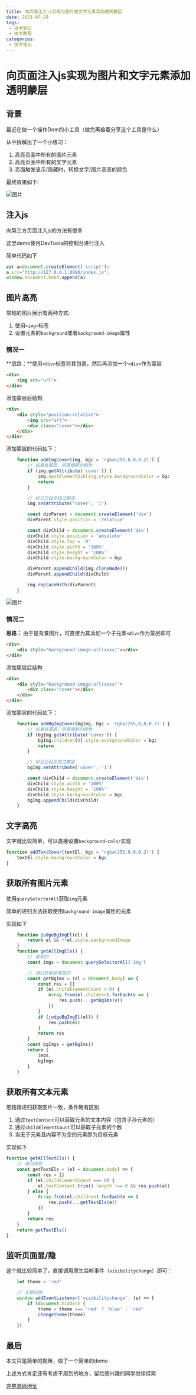 ```yaml
---
title: 向页面注入js实现为图片和文字元素添加透明蒙层
date: 2021-07-29
tags:
 - 技术笔记
 - 技术教程
categories:
 - 技术笔记
---
```

# 向页面注入js实现为图片和文字元素添加透明蒙层

## 背景
最近在做一个操作Dom的小工具（做完再接着分享这个工具是什么）

从中拆解出了一个小练习：
1. 高亮页面中所有的图片元素
2. 高亮页面中所有的文字元素
3. 页面触发显示/隐藏时，转换文字/图片高亮的颜色

最终效果如下:

![图片](./js-cover/MTYyNzQ4NDc4NzUzMA==627484787530.png?s1=https%3A//img.cdn.sugarat.top/mdImg/MTYyNzQ4NDc4NzUzMA%3D%3D627484787530)

## 注入js
向第三方页面注入js的方法有很多

这里demo使用DevTools的控制台进行注入

简单代码如下
```js
var a=document.createElement('script');
a.src="http://127.0.0.1:8080/index.js";
window.document.head.append(a)
```

## 图片高亮
常规的图片展示有两种方式:
1. 使用`<img>`标签
2. 设置元素的`background`或者`background-image`属性

### 情况一
**思路：**使用`<div>`标签将其包裹，然后再添加一个`<div>`作为蒙层

```html
<div>
    <img src="url">
</div>
```

添加蒙层后结构

```html
<div>
    <div style="position:relative">
        <img src="url">
        <div class="cover"></div>
    </div>
</div>
```

添加蒙层的代码如下：
```js
    function addImgCover(img, bgc = 'rgba(255,0,0,0.2)') {
        // 如果有蒙层，则直接新的颜色
        if (img.getAttribute('cover')) {
            img.nextElementSibling.style.backgroundColor = bgc
            return
        }

        // 标记已经添加过蒙层
        img.setAttribute('cover', '1')

        const divParent = document.createElement('div')
        divParent.style.position = 'relative'

        const divChild = document.createElement('div')
        divChild.style.position = 'absolute'
        divChild.style.top = '0'
        divChild.style.width = '100%'
        divChild.style.height = '100%'
        divChild.style.backgroundColor = bgc

        divParent.appendChild(img.cloneNode())
        divParent.appendChild(divChild)

        img.replaceWith(divParent)
    }
```

![图片](./js-cover/MTYyNzU2OTg1NDM3NA==627569854374.png?s1=https%3A//img.cdn.sugarat.top/mdImg/MTYyNzU2OTg1NDM3NA%3D%3D627569854374)

### 情况二
**思路：** 由于是背景图片，可直接为其添加一个子元素`<div>`作为蒙层即可

```html
<div>
    <div style="background-image:url(xxxx)"></div>
</div>
```

添加蒙层后结构

```html
<div>
    <div style="background-image:url(xxxx)">
        <div class="cover"></div>
    </div>
</div>
```

添加蒙层的代码如下：

```js
    function addBgImgCover(bgImg, bgc = 'rgba(255,0,0,0.2)') {
        // 如果有蒙层，则直接新的颜色
        if (bgImg.getAttribute('cover')) {
            bgImg.children[0].style.backgroundColor = bgc
            return
        }

        // 标记已经添加过蒙层
        bgImg.setAttribute('cover', '1')

        const divChild = document.createElement('div')
        divChild.style.width = '100%'
        divChild.style.height = '100%'
        divChild.style.backgroundColor = bgc
        bgImg.appendChild(divChild)
    }
```

## 文字高亮
文字就比较简单，可以直接设置`background-color`实现

```js
function addTextCover(textEl, bgc = 'rgba(255,0,0,0.2)') {
    textEl.style.backgroundColor = bgc
}
```

## 获取所有图片元素
使用`querySelectorAll`获取`img`元素

简单的递归方法获取使用`background-image`属性的元素

实现如下
```js
    function judgeBgImgEl(el) {
        return el && !!el.style.backgroundImage
    }
    function getAllImgEls() {
        // 常规的
        const imgs = document.querySelectorAll('img')

        // 递归获取非常规的
        const getBgIms = (el = document.body) => {
            const res = []
            if (el.childElementCount > 0) {
                Array.from(el.children).forEach(v => {
                    res.push(...getBgIms(v))
                })
            }
            if (judgeBgImgEl(el)) {
                res.push(el)
            }
            return res
        }
        const bgImgs = getBgIms()
        return {
            imgs,
            bgImgs
        }
    }
```

## 获取所有文本元素

思路跟递归获取图片一致，条件略有区别
1. 通过`textContent`可以获取元素的文本内容（包含子孙元素的）
2. 通过`childElementCount`可以获取子元素的个数
3. 当无子元素且内容不为空的元素即为目标元素

实现如下

```js
function getAllTextEls() {
    // 递归获取
    const getTextEls = (el = document.body) => {
        const res = []
        if (el.childElementCount === 0) {
            el.textContent.trim().length !== 0 && res.push(el)
        } else {
            Array.from(el.children).forEach(e => {
                res.push(...getTextEls(e))
            })
        }
        return res
    }
    return getTextEls()
}
```

## 监听页面显/隐
这个就比较简单了，直接调用原生监听事件（`visibilitychange`）即可：

```js
    let theme = 'red'

    // 主题切换
    window.addEventListener('visibilitychange', (e) => {
        if (document.hidden) {
            theme = theme === 'red' ? 'blue' : 'red'
            changeTheme(theme)
        }
    })
```

## 最后
本文只是简单的抛砖，做了一个简单的demo

上述方式肯定还有考虑不周到的地方，留给感兴趣的同学继续探索

[完整源码地址](https://github.com/ATQQ/demos/blob/main/test-script/index.js)

